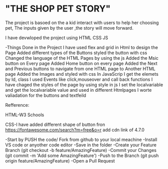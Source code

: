 # "THE SHOP PET STORY"

The project is basoed on the a kid interact with users to help her choosing pet, The inputs given by the user ,the story will move forward.

I have devwloped the project using 
HTML 
CSS
JS 

-Things Done in the Project 
I have used flex and grid in Html to design the Page 
Added different types of the Buttons styled the button with css 
Changed  the language of the HTML Pages by using the js 
Added the Msic button on Every page
Added Home button on every page 
Added the Next and Previous buttons to navigate from one HTML page to Another HTML page 
Added the Images and styled with css
In JavaScrip 
I get the elemets by Id, class
I used Events like click,mouseover and call back functions 
I have chaged the styles of the page by using style in js 
I set the localvariable and get the localvariable  value and used in different Htmlpages 
I worte  valiadation for the buttons and textfeild

Refference:

HTML-W3 Schools

CSS-I have added different shape of button fron https://fontawesome.com/search?m=free&o=r  add cdn link of 4.7.0 




-Start by PUSH the code/ Fork from github to your local meachine 
-Install VS code or anyother code editor 
-Save in the folder 
-Create your Feature Branch (git checkout -b feature/AmazingFeature)
-Commit your Changes (git commit -m 'Add some AmazingFeature')
-Push to the Branch (git push origin feature/AmazingFeature)
-Open a Pull Request





 





